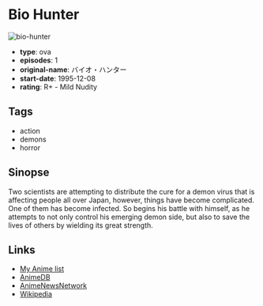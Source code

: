 # Bio Hunter

![bio-hunter](https://cdn.myanimelist.net/images/anime/11/17896.jpg)

-   **type**: ova
-   **episodes**: 1
-   **original-name**: バイオ・ハンター
-   **start-date**: 1995-12-08
-   **rating**: R+ - Mild Nudity

## Tags

-   action
-   demons
-   horror

## Sinopse

Two scientists are attempting to distribute the cure for a demon virus that is affecting people all over Japan, however, things have become complicated. One of them has become infected. So begins his battle with himself, as he attempts to not only control his emerging demon side, but also to save the lives of others by wielding its great strength.

## Links

-   [My Anime list](https://myanimelist.net/anime/1269/Bio_Hunter)
-   [AnimeDB](http://anidb.info/perl-bin/animedb.pl?show=anime&aid=914)
-   [AnimeNewsNetwork](http://www.animenewsnetwork.com/encyclopedia/anime.php?id=523)
-   [Wikipedia](https://en.wikipedia.org/wiki/Bio_Hunter)
